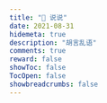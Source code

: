 ```yaml
---
title: "💬 说说"
date: 2021-08-31
hidemeta: true
description: "胡言乱语"
comments: true
reward: false
showToc: false 
TocOpen: false 
showbreadcrumbs: false
---
```

<body>
<!-- 引用 artitalk -->
<!-- <script type="text/javascript" src="https://unpkg.com/artitalk"></script> -->
<script type="text/javascript" src="https://www.lvbibir.cn/js/artitalk.js"></script>
<!-- 存放说说的容器 -->
<div id="artitalk_main"></div>
<script>
new Artitalk({
    appId: 'aLVyDmqqIrWux6KB44zM3Nlx-MdYXbMMI', // Your LeanCloud appId
    appKey: 'O45ZhnwkS4R3T2KaMW1YX7y6', // Your LeanCloud appKey
    serverURL: 'https://artitalk.g0f.cn'
})
</script>
</body>
  
